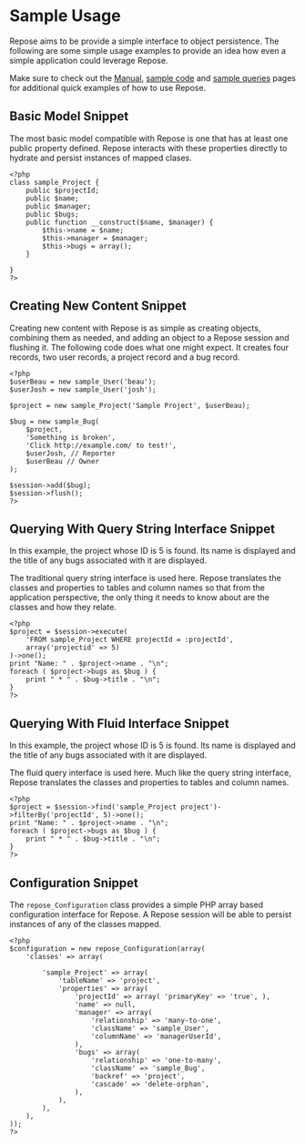 # Sample Usage #

Repose aims to be provide a simple interface to object persistence. The following are some simple usage examples to provide an idea how even a simple application could leverage Repose.

Make sure to check out the [Manual](Manual.md), [sample code](SampleCode.md) and [sample queries](SampleQueries.md) pages for additional quick examples of how to use Repose.

## Basic Model Snippet ##

The most basic model compatible with Repose is one that has at least one public property defined. Repose interacts with these properties directly to hydrate and persist instances of mapped clases.

```
<?php
class sample_Project {
    public $projectId;
    public $name;
    public $manager;
    public $bugs;
    public function __construct($name, $manager) {
        $this->name = $name;
        $this->manager = $manager;
        $this->bugs = array();
    }

}
?>
```

## Creating New Content Snippet ##

Creating new content with Repose is as simple as creating objects, combining them as needed, and adding an object to a Repose session and flushing it. The following code does what one might expect. It creates four records, two user records, a project record and a bug record.

```
<?php
$userBeau = new sample_User('beau');
$userJosh = new sample_User('josh');

$project = new sample_Project('Sample Project', $userBeau);

$bug = new sample_Bug(
    $project,
    'Something is broken',
    'Click http://example.com/ to test!',
    $userJosh, // Reporter
    $userBeau // Owner
);

$session->add($bug);
$session->flush();
?>
```

## Querying With Query String Interface Snippet ##

In this example, the project whose ID is 5 is found. Its name is displayed and the title of any bugs associated with it are displayed.

The traditional query string interface is used here. Repose translates the classes and properties to tables and column names so that from the application perspective, the only thing it needs to know about are the classes and how they relate.

```
<?php
$project = $session->execute(
    'FROM sample_Project WHERE projectId = :projectId',
    array('projectid' => 5)
)->one();
print "Name: " . $project->name . "\n";
foreach ( $project->bugs as $bug ) {
    print " * " . $bug->title . "\n";
}
?>
```

## Querying With Fluid Interface Snippet ##

In this example, the project whose ID is 5 is found. Its name is displayed and the title of any bugs associated with it are displayed.

The fluid query interface is used here. Much like the query string interface, Repose translates the classes and properties to tables and column names.

```
<?php
$project = $session->find('sample_Project project')->filterBy('projectId', 5)->one();
print "Name: " . $project->name . "\n";
foreach ( $project->bugs as $bug ) {
    print " * " . $bug->title . "\n";
}
?>
```

## Configuration Snippet ##

The `repose_Configuration` class provides a simple PHP array based configuration interface for Repose. A Repose session will be able to persist instances of any of the classes mapped.

```
<?php
$configuration = new repose_Configuration(array(
    'classes' => array(

        'sample_Project' => array(
            'tableName' => 'project',
            'properties' => array(
                'projectId' => array( 'primaryKey' => 'true', ),
                'name' => null,
                'manager' => array(
                    'relationship' => 'many-to-one',
                    'className' => 'sample_User',
                    'columnName' => 'managerUserId',
                ),
                'bugs' => array(
                    'relationship' => 'one-to-many',
                    'className' => 'sample_Bug',
                    'backref' => 'project',
                    'cascade' => 'delete-orphan',
                ),
            ),
        ),
    ),
));
?>
```